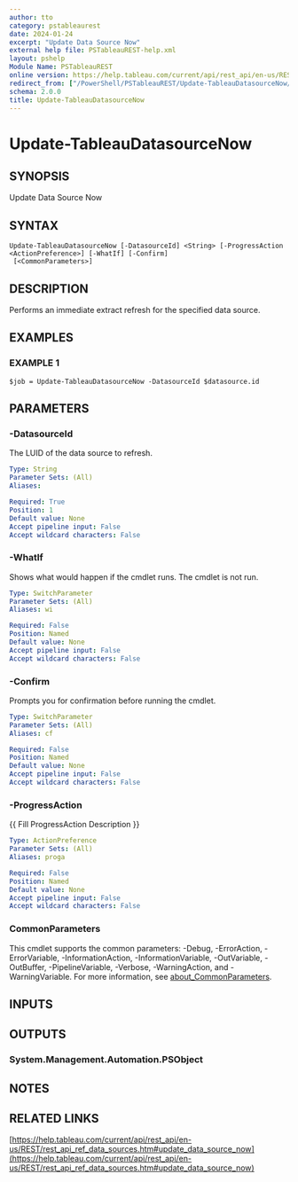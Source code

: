 ```yaml
---
author: tto
category: pstableaurest
date: 2024-01-24
excerpt: "Update Data Source Now"
external help file: PSTableauREST-help.xml
layout: pshelp
Module Name: PSTableauREST
online version: https://help.tableau.com/current/api/rest_api/en-us/REST/rest_api_ref_data_sources.htm#update_data_source_now
redirect_from: ["/PowerShell/PSTableauREST/Update-TableauDatasourceNow/", "/PowerShell/PSTableauREST/update-tableaudatasourcenow/", "/PowerShell/update-tableaudatasourcenow/"]
schema: 2.0.0
title: Update-TableauDatasourceNow
---
```


# Update-TableauDatasourceNow

## SYNOPSIS
Update Data Source Now

## SYNTAX

```
Update-TableauDatasourceNow [-DatasourceId] <String> [-ProgressAction <ActionPreference>] [-WhatIf] [-Confirm]
 [<CommonParameters>]
```

## DESCRIPTION
Performs an immediate extract refresh for the specified data source.

## EXAMPLES

### EXAMPLE 1
```
$job = Update-TableauDatasourceNow -DatasourceId $datasource.id
```

## PARAMETERS

### -DatasourceId
The LUID of the data source to refresh.

```yaml
Type: String
Parameter Sets: (All)
Aliases:

Required: True
Position: 1
Default value: None
Accept pipeline input: False
Accept wildcard characters: False
```

### -WhatIf
Shows what would happen if the cmdlet runs.
The cmdlet is not run.

```yaml
Type: SwitchParameter
Parameter Sets: (All)
Aliases: wi

Required: False
Position: Named
Default value: None
Accept pipeline input: False
Accept wildcard characters: False
```

### -Confirm
Prompts you for confirmation before running the cmdlet.

```yaml
Type: SwitchParameter
Parameter Sets: (All)
Aliases: cf

Required: False
Position: Named
Default value: None
Accept pipeline input: False
Accept wildcard characters: False
```

### -ProgressAction
{{ Fill ProgressAction Description }}

```yaml
Type: ActionPreference
Parameter Sets: (All)
Aliases: proga

Required: False
Position: Named
Default value: None
Accept pipeline input: False
Accept wildcard characters: False
```

### CommonParameters
This cmdlet supports the common parameters: -Debug, -ErrorAction, -ErrorVariable, -InformationAction, -InformationVariable, -OutVariable, -OutBuffer, -PipelineVariable, -Verbose, -WarningAction, and -WarningVariable. For more information, see [about_CommonParameters](http://go.microsoft.com/fwlink/?LinkID=113216).

## INPUTS

## OUTPUTS

### System.Management.Automation.PSObject
## NOTES

## RELATED LINKS

[https://help.tableau.com/current/api/rest_api/en-us/REST/rest_api_ref_data_sources.htm#update_data_source_now](https://help.tableau.com/current/api/rest_api/en-us/REST/rest_api_ref_data_sources.htm#update_data_source_now)

